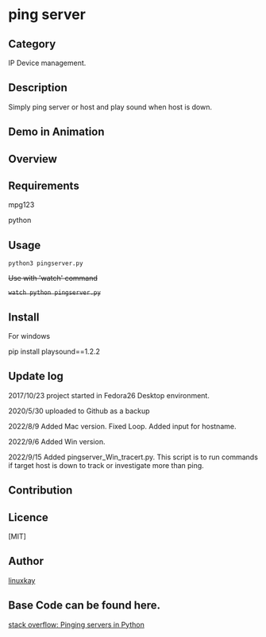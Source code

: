 # ping server

## Category

IP Device management.

## Description

Simply ping server or host and play sound when host is down.

## Demo in Animation

## Overview

## Requirements

mpg123

python

## Usage


`python3 pingserver.py`

~~Use with 'watch' command~~

~~`watch python pingserver.py`~~

## Install

For windows

pip install playsound==1.2.2

## Update log

2017/10/23 project started in Fedora26 Desktop environment.

2020/5/30 uploaded to Github as a backup

2022/8/9 Added Mac version. Fixed Loop. Added input for hostname.

2022/9/6 Added Win version. 

2022/9/15 Added pingserver_Win_tracert.py. This script is to run commands if target host is down to track or investigate more than ping.

## Contribution

## Licence
[MIT]

## Author

[linuxkay](https://github.com/linuxkay)

## Base Code can be found here.
[stack overflow: Pinging servers in Python](https://stackoverflow.com/questions/2953462/pinging-servers-in-python)
